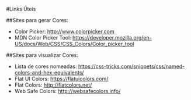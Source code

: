 #Links Úteis

##Sites para gerar Cores:
* Color Picker: http://www.colorpicker.com
* MDN Color Picker Tool: https://developer.mozilla.org/en-US/docs/Web/CSS/CSS_Colors/Color_picker_tool

##Sites para visualizar Cores:
* Lista de cores nomeadas: https://css-tricks.com/snippets/css/named-colors-and-hex-equivalents/
* Flat UI Colors: https://flatuicolors.com/
* Flat Colors: http://flatcolors.net/
* Web Safe Colors: http://websafecolors.info/
